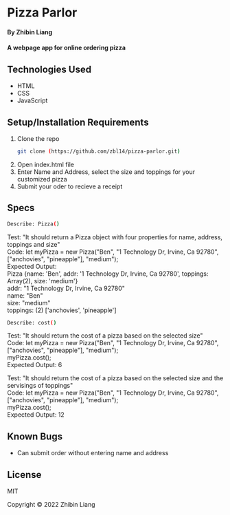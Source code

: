 # Pizza Parlor

#### By Zhibin Liang

#### A webpage app for online ordering pizza

## Technologies Used

* HTML
* CSS
* JavaScript

## Setup/Installation Requirements

1. Clone the repo
    ```sh
    git clone (https://github.com/zbl14/pizza-parlor.git)
    ```
2. Open index.html file
3. Enter Name and Address, select the size and toppings for your customized pizza
4. Submit your oder to recieve a receipt

## Specs
```sh
Describe: Pizza()
```
Test: "It should return a Pizza object with four properties for name, address, toppings and size"\
Code: let myPizza = new Pizza("Ben", "1 Technology Dr, Irvine, Ca 92780", ["anchovies", "pineapple"], "medium");\
Expected Output:\
Pizza {name: 'Ben', addr: '1 Technology Dr, Irvine, Ca 92780', toppings: Array(2), size: 'medium'}\
addr: "1 Technology Dr, Irvine, Ca 92780"\
name: "Ben"\
size: "medium"\
toppings: (2) ['anchovies', 'pineapple']

```sh
Describe: cost()
```
Test: "It should return the cost of a pizza based on the selected size"\
Code: 
let myPizza = new Pizza("Ben", "1 Technology Dr, Irvine, Ca 92780", ["anchovies", "pineapple"], "medium");\
myPizza.cost();\
Expected Output: 6

Test: "It should return the cost of a pizza based on the selected size and the servisings of toppings"\
Code: 
let myPizza = new Pizza("Ben", "1 Technology Dr, Irvine, Ca 92780", ["anchovies", "pineapple"], "medium");\
myPizza.cost();\
Expected Output: 12

## Known Bugs

* Can submit order without entering name and address

## License

MIT

Copyright &copy; 2022 Zhibin Liang 